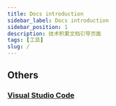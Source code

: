 ```yaml
---
title: Docs introduction
sidebar_label: Docs introduction
sidebar_position: 1
description: 技术积累文档引导页面
tags: [工具]
slug: /
---
```


<!-- 当手写侧边栏或者使用与文档相关的布局或钩子时，ID 会被用来指代某篇文档。 -->

## Others

### [Visual Studio Code](/docs/Visual%20Studio%20Code)
